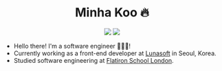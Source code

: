 <div align="center">
  
  # Minha Koo 🔥
  
  <a href="https://www.linkedin.com/in/minha-koo/"><img src="https://img.shields.io/badge/LinkedIn-blue?logo=linkedin"/></a>
  <a href="mailto:minha.koo.9@gmail.com"><img src="https://img.shields.io/badge/Gmail-D14836?style=flat&logo=Gmail&logoColor=white"/></a>
  <br>
 
</div>

- Hello there! I'm a software engineer 👩🏻‍💻!
- Currently working as a front-end developer at [Lunasoft](https://lunasoft.co.kr) in Seoul, Korea.
- Studied software engineering at [Flatiron School London](https://flatironschool.com/).


